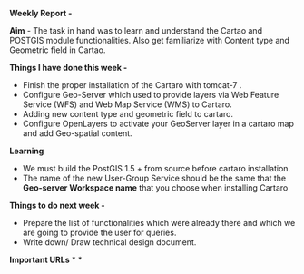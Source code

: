 **Weekly Report -**

**Aim** - The task in hand was to learn and understand the Cartao and POSTGIS module functionalities. Also get  familiarize with Content type and Geometric field in Cartao.   

**Things I have done this week -**
* Finish the proper installation of the Cartaro with tomcat-7 .
* Configure Geo-Server which used to provide layers via Web Feature Service (WFS) and Web Map Service (WMS) to Cartaro. 
* Adding new content type and geometric field to cartaro.
* Configure OpenLayers to activate your GeoServer layer in a cartaro map and add Geo-spatial content.

**Learning**
* We must build the PostGIS 1.5 + from source before cartaro installation.
* The name of the new User-Group Service should be the same that the **Geo-server Workspace name** that you choose when installing Cartaro

**Things to do next week -**
* Prepare the list of functionalities which were already there and which we are going to provide the user for queries.
* Write down/ Draw technical design document. 

**Important URLs**
*
*